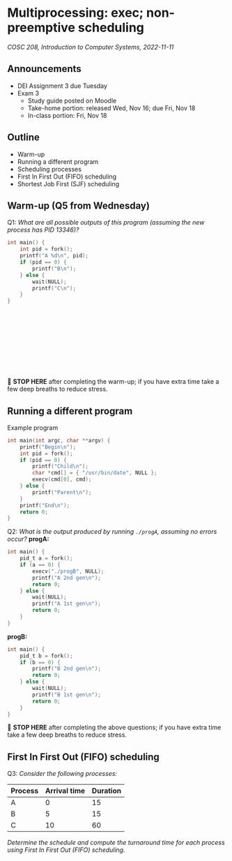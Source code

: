 # Multiprocessing: exec; non-preemptive scheduling
_COSC 208, Introduction to Computer Systems, 2022-11-11_

## Announcements
* DEI Assignment 3 due Tuesday
* Exam 3
    * Study guide posted on Moodle
    * Take-home portion: released Wed, Nov 16; due Fri, Nov 18
    * In-class portion: Fri, Nov 18 

## Outline
* Warm-up
* Running a different program
* Scheduling processes
* First In First Out (FIFO) scheduling
* Shortest Job First (SJF) scheduling

## Warm-up (Q5 from Wednesday)
Q1: _What are all possible outputs of this program (assuming the new process has PID 13346)?_
```C
int main() {
    int pid = fork();
    printf("A %d\n", pid);
    if (pid == 0) {
        printf("B\n");
    } else {
        wait(NULL);
        printf("C\n");
    }
}
```
```











```
🛑 **STOP HERE** after completing the warm-up; if you have extra time take a few deep breaths to reduce stress.


<div style="page-break-after:always;"></div>

## Running a different program
Example program
```C
int main(int argc, char **argv) {
    printf("Begin\n");
    int pid = fork();
    if (pid == 0) {
        printf("Child\n");
        char *cmd[] = { "/usr/bin/date", NULL };
        execv(cmd[0], cmd);
    } else {
        printf("Parent\n");
    }
    printf("End\n");
    return 0;
}
```

Q2: _What is the output produced by running `./progA`, assuming no errors occur?_
**progA:**
```C
int main() {
    pid_t a = fork();
    if (a == 0) {
        execv("./progB", NULL);
        printf("A 2nd gen\n");
        return 0;
    } else {
        wait(NULL);
        printf("A 1st gen\n");
        return 0;
    }
}
```
**progB:**
```C
int main() {
    pid_t b = fork();
    if (b == 0) {
        printf("B 2nd gen\n");
        return 0;
    } else {
        wait(NULL);
        printf("B 1st gen\n");
        return 0;
    }
}
```

🛑 **STOP HERE** after completing the above questions; if you have extra time take a few deep breaths to reduce stress.


<div style="page-break-after:always;"></div>

## First In First Out (FIFO) scheduling
Q3: _Consider the following processes:_

| Process | Arrival time | Duration | 
|---------|--------------|----------|
| A       | 0            | 15       |
| B       | 5            | 15       |
| C       | 10           | 60       |

_Determine the schedule and compute the turnaround time for each process using First In First Out (FIFO) scheduling._